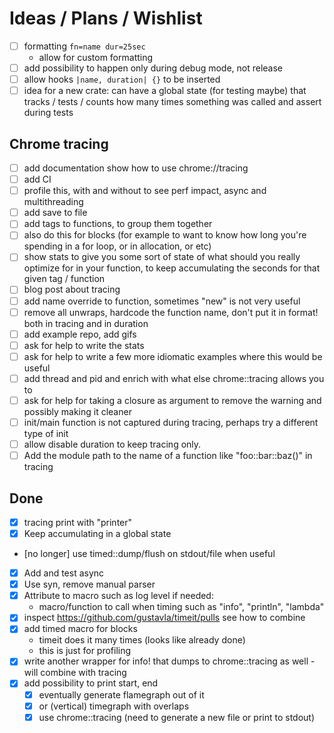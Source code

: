 # Ideas / Plans / Wishlist
- [ ] formatting ``fn=name dur=25sec``
    - allow for custom formatting
- [ ] add possibility to happen only during debug mode, not release
- [ ] allow hooks `|name, duration| {}` to be inserted
- [ ] idea for a new crate: can have a global state (for testing maybe) that tracks / tests / counts how many times something was called and assert during tests

## Chrome tracing
- [ ] add documentation show how to use chrome://tracing
- [ ] add CI
- [ ] profile this, with and without to see perf impact, async and multithreading
- [ ] add save to file
- [ ] add tags to functions, to group them together
- [ ] also do this for blocks (for example to want to know how long you're spending in a for loop, or in allocation, or etc)
- [ ] show stats to give you some sort of state of what should you really optimize for in your function, to keep accumulating the seconds for that given tag / function
- [ ] blog post about tracing
- [ ] add name override to function, sometimes "new" is not very useful
- [ ] remove all unwraps, hardcode the function name, don't put it in format! both in tracing and in duration
- [ ] add example repo, add gifs
- [ ] ask for help to write the stats
- [ ] ask for help to write a few more idiomatic examples where this would be useful
- [ ] add thread and pid and enrich with what else chrome::tracing allows you to
- [ ] ask for help for taking a closure as argument to remove the warning and possibly making it cleaner
- [ ] init/main function is not captured during tracing, perhaps try a different type of init
- [ ] allow disable duration to keep tracing only. 
- [ ] Add the module path to the name of a function like "foo::bar::baz()" in tracing

## Done
- [x] tracing print with "printer"
- [x] Keep accumulating in a global state
- [no longer] use timed::dump/flush on stdout/file when useful
- [x] Add and test async
- [x] Use syn, remove manual parser
- [x] Attribute to macro such as log level if needed:
    - macro/function to call when timing such as "info", "println", "lambda"
- [x] inspect https://github.com/gustavla/timeit/pulls see how to combine
- [x] add timed macro for blocks
    - timeit does it many times (looks like already done)
    - this is just for profiling
- [x] write another wrapper for info! that dumps to chrome::tracing as well - will combine with tracing
- [x] add possibility to print start, end
    - [x] eventually generate flamegraph out of it
    - [x] or (vertical) timegraph with overlaps
    - [x] use chrome::tracing (need to generate a new file or print to stdout)